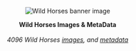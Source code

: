
<p align="center">
  <a><img src="https://lh3.googleusercontent.com/29qNMGFvSDvO3xyVZHZjunqLFp4r03pl5JJbHDTzhs0wpNrfAbpYzECoFKm5wuyvP4qiti5ikd0MDBp0q47YPOOtrwuisbzcnHP3qQg=h600" title="Wild Horses banner image"/></a>
</p>
<p align="center">
  <b>
    Wild Horses Images & MetaData
  </b>

  <br>
  <br><i>4096 Wild Horses <a href="/images">images</a>, and <a href="/metadata">metadata</a></i>
</p>
<br/>




